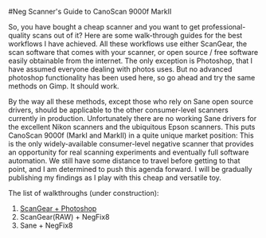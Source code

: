 #Neg Scanner's Guide to CanoScan 9000f MarkII

So, you have bought a cheap scanner and you want to get professional-quality scans out of it?
Here are some walk-through guides for the best workflows I have achieved.
All these workflows use either ScanGear, the scan software that comes with your scanner, or open source / free software easily obtainable from the internet. 
The only exception is Photoshop, that I have assumed everyone dealing with photos uses. 
But no advanced photoshop functionality has been used here, so go ahead and try the same methods on Gimp.
It should work.

By the way all these methods, except those who rely on Sane open source drivers, should be applicable to the other consumer-level scanners currently in production.
Unfortunately there are no working Sane drivers for the excellent Nikon scanners and the ubiquitous Epson scanners.
This puts CanoScan 9000f (MarkI and MarkII) in a quite unique market position: This is the only widely-available consumer-level negative scanner that provides an opportunity for real scanning experiments and eventually full software automation.
We still have some distance to travel before getting to that point, and I am determined to push this agenda forward.
I will be gradually publishing my findings as I play with this cheap and versatile toy.

The list of walkthroughs (under construction):

1. [ScanGear + Photoshop](./sg_ps.md)
2. ScanGear(RAW) + NegFix8
3. Sane + NegFix8
